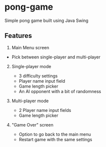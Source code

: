 # pong-game
Simple pong game built using Java Swing

## Features

1. Main Menu screen
  - Pick between single-player and multi-player

2. Single-player mode
    - 3 difficulty settings
    - Player name input field
    - Game length  picker
    - An AI opponent with a bit of randomness

3. Multi-player mode
    - 2 Player name input fields
    - Game length picker

4. "Game Over" screen
    - Option to go back to the main menu
    - Restart game with the same settings
    

